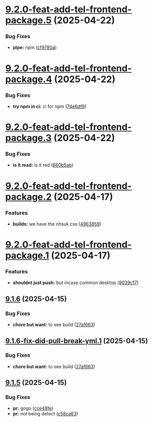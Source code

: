 # [9.2.0-feat-add-tel-frontend-package.5](https://github.com/TechnologyEnhancedLearning/GitPageBlazorWASM/compare/v9.2.0-feat-add-tel-frontend-package.4...v9.2.0-feat-add-tel-frontend-package.5) (2025-04-22)


### Bug Fixes

* **pipe:** npm ([cf9780a](https://github.com/TechnologyEnhancedLearning/GitPageBlazorWASM/commit/cf9780ac5eb6d3b2ddb4d26e4358f795abf0f6a4))

# [9.2.0-feat-add-tel-frontend-package.4](https://github.com/TechnologyEnhancedLearning/GitPageBlazorWASM/compare/v9.2.0-feat-add-tel-frontend-package.3...v9.2.0-feat-add-tel-frontend-package.4) (2025-04-22)


### Bug Fixes

* **try npm in ci:** ci for npm ([74e6df9](https://github.com/TechnologyEnhancedLearning/GitPageBlazorWASM/commit/74e6df9f94caaf09ff800ab47546c5674dbcbd5d))

# [9.2.0-feat-add-tel-frontend-package.3](https://github.com/TechnologyEnhancedLearning/GitPageBlazorWASM/compare/v9.2.0-feat-add-tel-frontend-package.2...v9.2.0-feat-add-tel-frontend-package.3) (2025-04-22)


### Bug Fixes

* **is it read:** is it red ([660b5ab](https://github.com/TechnologyEnhancedLearning/GitPageBlazorWASM/commit/660b5ab5156c14941dba4f5252bb6997a0303c3a))

# [9.2.0-feat-add-tel-frontend-package.2](https://github.com/TechnologyEnhancedLearning/GitPageBlazorWASM/compare/v9.2.0-feat-add-tel-frontend-package.1...v9.2.0-feat-add-tel-frontend-package.2) (2025-04-17)


### Features

* **builds:** we have the nhsuk.css ([4963859](https://github.com/TechnologyEnhancedLearning/GitPageBlazorWASM/commit/4963859baecfb394e806247e9c7815f8468deda8))

# [9.2.0-feat-add-tel-frontend-package.1](https://github.com/TechnologyEnhancedLearning/GitPageBlazorWASM/compare/v9.1.6...v9.2.0-feat-add-tel-frontend-package.1) (2025-04-17)


### Features

* **shouldnt just push:** but incase common desktop ([9039c17](https://github.com/TechnologyEnhancedLearning/GitPageBlazorWASM/commit/9039c1787af8e8d6f4cdee75f84610faf9cb389f))

## [9.1.6](https://github.com/TechnologyEnhancedLearning/GitPageBlazorWASM/compare/v9.1.5...v9.1.6) (2025-04-15)


### Bug Fixes

* **chore but want:** to see build ([27af663](https://github.com/TechnologyEnhancedLearning/GitPageBlazorWASM/commit/27af6630c8aadfe4bdffc3504cd0931bf55206c5))

## [9.1.6-fix-did-pull-break-yml.1](https://github.com/TechnologyEnhancedLearning/GitPageBlazorWASM/compare/v9.1.5...v9.1.6-fix-did-pull-break-yml.1) (2025-04-15)


### Bug Fixes

* **chore but want:** to see build ([27af663](https://github.com/TechnologyEnhancedLearning/GitPageBlazorWASM/commit/27af6630c8aadfe4bdffc3504cd0931bf55206c5))

## [9.1.5](https://github.com/TechnologyEnhancedLearning/GitPageBlazorWASM/compare/v9.1.4...v9.1.5) (2025-04-15)


### Bug Fixes

* **pr:** gogo ([cce48fe](https://github.com/TechnologyEnhancedLearning/GitPageBlazorWASM/commit/cce48feb3cf1aa73005bbc44f6e798792d63edc3))
* **pr:** not being detect ([c58ca63](https://github.com/TechnologyEnhancedLearning/GitPageBlazorWASM/commit/c58ca63c40cac107205467e022fefa54eda9f54c))
